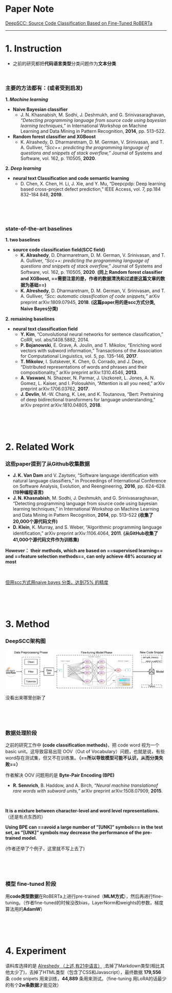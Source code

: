 # Paper Note


[DeepSCC: Source Code Classification Based on Fine-Tuned RoBERTa](https://arxiv.org/pdf/2110.00914.pdf)

---


# 1. Instruction

* 之前的研究都把**代码语言类型**分类问题作为**文本分类**
<br>

### **主要的方法都有：**(或者受到启发)

**1. *Machine learning***
* **Naive Bayesian classifier**
  * J. N. Khasnabish, M. Sodhi, J. Deshmukh, and G. Srinivasaraghavan, *“Detecting programming language from source code using bayesian learning techniques,”* in International Workshop on Machine Learning and Data Mining in Pattern Recognition, **2014**, pp. 513–522.
* **Random forest classifier and XGBoost**
  * K. Alrashedy, D. Dharmaretnam, D. M. German, V. Srinivasan, and T. A. Gulliver, *“Scc++: predicting the programming language of questions and snippets of stack overflow,”* Journal of Systems and Software, vol. 162, p. 110505, **2020**.

**2. *Deep learning***
*  **neural text Classification and code semantic learning**
   * D. Chen, X. Chen, H. Li, J. Xie, and Y. Mu, “Deepcpdp: Deep learning based cross-project defect prediction,” IEEE Access, vol. 7, pp.184 832–184 848, **2019**.



<br>
<br>
<br>


### **state-of-the-art baselines**

**1. two baselines**
* **source code classification field(SCC field)**
  * **K. Alrashedy**, D. Dharmaretnam, D. M. German, V. Srinivasan, and T. A. Gulliver, *“Scc++: predicting the programming language of questions and snippets of stack overflow,”* Journal of Systems and Software, vol. 162, p. 110505, **2020**. **(同上 Random forest classifier and XGBoost, ==需要注意的是，作者的数据清洗和过滤是这篇文章的数据为基础==)**
  * **K. Alreshedy**, D. Dharmaretnam, D. M. German, V. Srinivasan, and T. A. Gulliver, *“Scc: automatic classification of code snippets,”* arXiv preprint arXiv:1809.07945, **2018**. **(这篇paper用的是scc方式分类, Naive Bayes分类)**

**2. remaining baselines**
* **neural text classification field**
  * **Y. Kim**, “Convolutional neural networks for sentence classification,” CoRR, vol. abs/1408.5882, 2014.
  * **P. Bojanowski**, E. Grave, A. Joulin, and T. Mikolov, “Enriching word vectors with subword information,” Transactions of the Association for Computational Linguistics, vol. 5, pp. 135–146, **2017**.
  * **T. Mikolov**, I. Sutskever, K. Chen, G. Corrado, and J. Dean, “Distributed representations of words and phrases and their compositionality,” arXiv preprint arXiv:1310.4546, **2013**.
  * **A. Vaswani**, N. Shazeer, N. Parmar, J. Uszkoreit, L. Jones, A. N. Gomez, L. Kaiser, and I. Polosukhin, “Attention is all you need,” arXiv preprint arXiv:1706.03762, **2017**.
  * **J. Devlin**, M.-W. Chang, K. Lee, and K. Toutanova, “Bert: Pretraining of deep bidirectional transformers for language understanding,” arXiv preprint arXiv:1810.04805, **2018**.




<br>
<br>
<br>



# 2. Related Work

### 这些paper提到了从Github收集数据
* **J. K. Van Dam** and V. Zaytsev, “Software language identification with natural language classifiers,” in Proceedings of International Conference on Software Analysis, Evolution, and Reengineering, **2016**, pp. 624–628. **(19种编程语言)**
* **J. N. Khasnabish**, M. Sodhi, J. Deshmukh, and G. Srinivasaraghavan, “Detecting programming language from source code using bayesian learning techniques,” in International Workshop on Machine Learning and Data Mining in Pattern Recognition, **2014**, pp. 513–522 **(收集了20,000个源代码文件)**
* **D. Klein**, K. Murray, and S. Weber, “Algorithmic programming language identification,” arXiv preprint arXiv:1106.4064, **2011**. **(从GitHub收集了41,000个源代码文件作为训练集)**


**However：**
**their methods, which are based on ==supervised learning== and ==feature selection methods==, can only achieve 48% accuracy at most**

<br>

[但用scc方式用naive bayes 分类，达到75% 的精度](#state-of-the-art-baselines)





<br>
<br>
<br>




# 3. Method


### DeepSCC架构图

![Alt text](1844674407240539808218446744073565111802.png)

没看出来哪里创新了


<br>
<br>
<br>


### 数据处理阶段

之前的研究工作中 **(code classification methods)**，把 code word 视为一个 basic unit。这导致容易出现 OOV（Out of Vocabulary）问题，也就是说，有些word存在测试集，但又不在训练集。**（==所以导致模型可能不认识，从而分类失败==）**

作者解决 OOV 问题用的是 **Byte-Pair Encoding (BPE)**
* **R. Sennrich**, B. Haddow, and A. Birch, *“Neural machine translationof rare words with subword units,”* arXiv preprint arXiv:1508.07909, **2015**.

<br>

**It is a mixture between character-level and word level representations.**（还是有点东西的）

**Using BPE can ==avoid a large number of ”[UNK]” symbols== in the test set, as ”[UNK]” symbols may decrease the performance of the pre-trained model.**

(作者还举了个例子，这里就不写上去了)



<br>
<br>
<br>


### 模型 fine-tuned 阶段

用**code类型数据**在RoBERTa上进行pre-trained（**MLM方式**），然后再进行fine-tuning。（作者fine-tuned的时候没改bias，LayerNorm和weights的参数，梯度算法用的**AdamW**）




<br>
<br>
<br>



# 4. Experiment

语料库选择的是 [Alreshedy （上述,有21中语言）](#state-of-the-art-baselines) ,去掉了Markdown类型(相比其他太少了)，去掉了HTML类型（包含了CSS和Javascript），最终数据 **179,556** 条 code snipets 用来训练，**44,889** 条用来测试。（fine-tuning 用LoRA的话最少的有个**2w条数据**才能见效）

